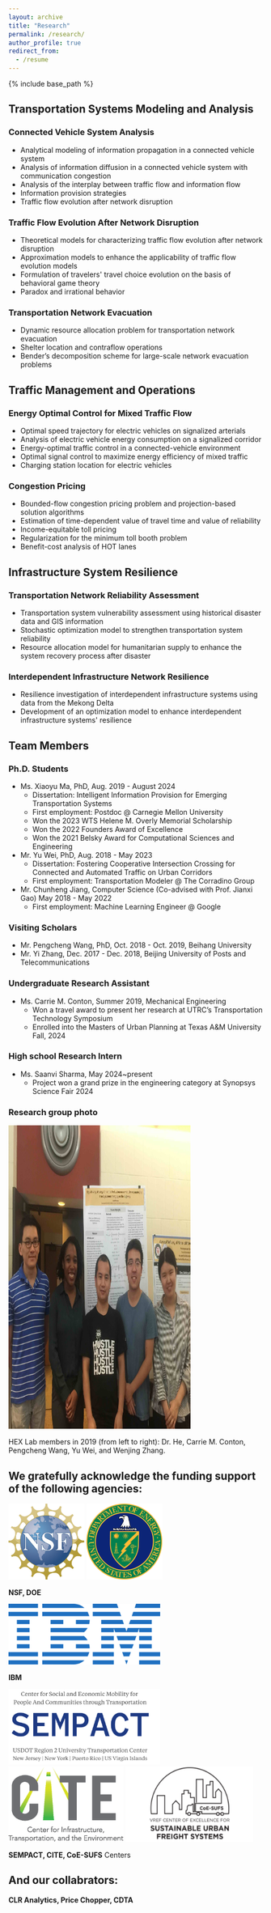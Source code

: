 ```yaml
---
layout: archive
title: "Research"
permalink: /research/
author_profile: true
redirect_from:
  - /resume
---
```


{% include base_path %}

Transportation Systems Modeling and Analysis
---

### Connected Vehicle System Analysis
- Analytical modeling of information propagation in a connected vehicle system
- Analysis of information diffusion in a connected vehicle system with communication congestion
- Analysis of the interplay between traffic flow and information flow
- Information provision strategies
- Traffic flow evolution after network disruption

### Traffic Flow Evolution After Network Disruption
- Theoretical models for characterizing traffic flow evolution after network disruption
- Approximation models to enhance the applicability of traffic flow evolution models
- Formulation of travelers' travel choice evolution on the basis of behavioral game theory
- Paradox and irrational behavior

### Transportation Network Evacuation
- Dynamic resource allocation problem for transportation network evacuation
- Shelter location and contraflow operations
- Bender’s decomposition scheme for large-scale network evacuation problems

Traffic Management and Operations
---

### Energy Optimal Control for Mixed Traffic Flow
- Optimal speed trajectory for electric vehicles on signalized arterials
- Analysis of electric vehicle energy consumption on a signalized corridor
- Energy-optimal traffic control in a connected-vehicle environment
- Optimal signal control to maximize energy efficiency of mixed traffic
- Charging station location for electric vehicles

### Congestion Pricing
- Bounded-flow congestion pricing problem and projection-based solution algorithms
- Estimation of time-dependent value of travel time and value of reliability
- Income-equitable toll pricing
- Regularization for the minimum toll booth problem
- Benefit-cost analysis of HOT lanes

Infrastructure System Resilience
---

### Transportation Network Reliability Assessment
- Transportation system vulnerability assessment using historical disaster data and GIS information
- Stochastic optimization model to strengthen transportation system reliability
- Resource allocation model for humanitarian supply to enhance the system recovery process after disaster

### Interdependent Infrastructure Network Resilience
- Resilience investigation of interdependent infrastructure systems using data from the Mekong Delta
- Development of an optimization model to enhance interdependent infrastructure systems' resilience

Team Members
---

### Ph.D. Students
- Ms. Xiaoyu Ma, PhD, Aug. 2019 - August 2024
  * Dissertation: Intelligent Information Provision for Emerging Transportation Systems
  * First employment: Postdoc @ Carnegie Mellon University
  * Won the 2023 WTS Helene M. Overly Memorial Scholarship
  * Won the 2022 Founders Award of Excellence
  * Won the 2021 Belsky Award for Computational Sciences and Engineering
- Mr. Yu Wei, PhD, Aug. 2018 - May 2023
  * Dissertation: Fostering Cooperative Intersection Crossing for Connected and Automated Traffic on Urban Corridors
  * First employment: Transportation Modeler @ The Corradino Group
- Mr. Chunheng Jiang, Computer Science (Co-advised with Prof. Jianxi Gao) May 2018 - May 2022
  * First employment: Machine Learning Engineer @ Google


### Visiting Scholars
- Mr. Pengcheng Wang, PhD, Oct. 2018 - Oct. 2019, Beihang University
- Mr. Yi Zhang, Dec. 2017 - Dec. 2018, Beijing University of Posts and Telecommunications

### Undergraduate Research Assistant
- Ms. Carrie M. Conton, Summer 2019, Mechanical Engineering
  * Won a travel award to present her research at UTRC’s Transportation Technology Symposium
  * Enrolled into the Masters of Urban Planning at Texas A&M University Fall, 2024

### High school Research Intern
- Ms. Saanvi Sharma, May 2024~present
  * Project won a grand prize in the engineering category at Synopsys Science Fair 2024

### Research group photo
<img src="../images/Group2018.jpeg" height="600" width="360">

HEX Lab members in 2019 (from left to right): Dr. He, Carrie M. Conton, Pengcheng Wang, Yu Wei, and Wenjing Zhang.


We gratefully acknowledge the funding support of the following agencies:
---
<img src="../images/NSF.jpg" height="150" width="150">
<img src="../images/DOE.png" height="150" width="150">
<!---
<img src="../images/DOT.png" height="150" width="150">
-->

**NSF, DOE**

<img src="../images/IBM.png" height="120" width="300">

**IBM**

<img src="../images/SEMPACT.png" height="150" width="300">
<img src="../images/CITE.png" height="150" width="227">
<img src="../images/COE.png" height="150" width="253">

**SEMPACT, CITE, CoE-SUFS** Centers

And our collabrators:
----

**CLR Analytics, Price Chopper, CDTA**